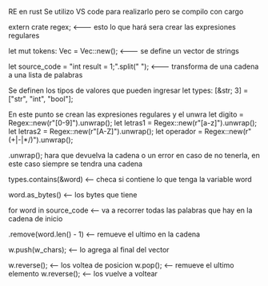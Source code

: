 RE en rust Se utilizo VS code para realizarlo pero se compilo con cargo

extern crate regex; <--- esto lo que hará sera crear las expresiones regulares

let mut tokens: Vec<String> = Vec::new(); <--- se define un vector de strings

let  source_code = "int result = 1;".split(" "); <--- transforma de una cadena a una lista de palabras

Se definen los tipos de valores que pueden ingresar
let types: [&str; 3] = ["str", "int", "bool"];

En este punto se crean las expresiones regulares y el unwra
let digito = Regex::new(r"[0-9]").unwrap();
let letras1 = Regex::new(r"[a-z]").unwrap();
let letras2 = Regex::new(r"[A-Z]").unwrap();
let operador = Regex::new(r"(\+|\-|\*/)").unwrap();

.unwrap(); hara que devuelva la cadena o un error en caso de no tenerla, en este caso siempre se tendra una cadena

types.contains(&word) <-- checa si contiene lo que tenga la variable word

word.as_bytes() <-- los bytes que tiene

for word in source_code <-- va a recorrer todas las palabras que hay en la cadena de inicio

.remove(word.len() - 1) <-- remueve el ultimo en la cadena

w.push(w_chars); <-- lo agrega al final del vector

w.reverse(); <-- los voltea de posicion
w.pop(); <-- remueve el ultimo elemento
w.reverse(); <-- los vuelve a voltear

